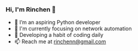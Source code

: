 ### Hi, I'm Rinchen 👋

- 🔭 I’m an aspiring Python developer
- 👀 I'm currently focusing on network automation
- 🌱 Developing a habit of coding daily
- 📫 Reach me at rinchenn@gmail.com
  
<!--
**rinchenn/rinchenn** is a ✨ _special_ ✨ repository because its `README.md` (this file) appears on your GitHub profile.

Here are some ideas to get you started:

- 🔭 I’m an aspiring Python developer
- 🌱 I’m currently learning ...
- 👯 I’m looking to collaborate on ...
- 🤔 I’m looking for help with ...
- 💬 Ask me about ...
- 📫 How to reach me: ...
- 😄 Pronouns: ...
- ⚡ Fun fact: ...
-->
